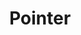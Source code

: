 ---
title: "Pointer"
Icon: "location_searching"
weight: 3311000000000
description: "The pixel memory pointer of an image"
draft: false
---